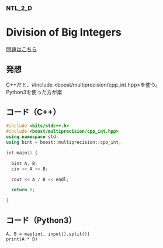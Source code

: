 ### NTL_2_D

# Division of Big Integers

  [問題はこちら](https://onlinejudge.u-aizu.ac.jp/courses/library/6/NTL/2/NTL_2_D)


## 発想

  C++だと、#include <boost/multiprecision/cpp_int.hpp>を使う。<br>
  Python3を使った方が楽<br>


## コード（C++）

```cpp
#include <bits/stdc++.h>
#include <boost/multiprecision/cpp_int.hpp>
using namespace std;
using bint = boost::multiprecision::cpp_int;

int main() {

  bint A, B;
  cin >> A >> B;

  cout << A / B << endl;

  return 0;

}
```

## コード（Python3）
```python3
A, B = map(int, input().split())
print(A * B)
```
